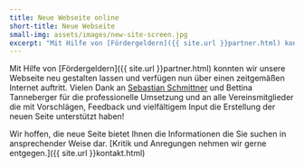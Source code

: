 ```yaml
---
title: Neue Webseite online
short-title: Neue Webseite
small-img: assets/images/new-site-screen.jpg
excerpt: "Mit Hilfe von [Fördergeldern]({{ site.url }}partner.html) konnten wir unsere Webseite neu gestalten lassen."
---
```


Mit Hilfe von [Fördergeldern]({{ site.url }}partner.html) konnten wir
unsere Webseite neu gestalten lassen und verfügen nun über einen
zeitgemäßen Internet auftritt. Vielen Dank an [Sebastian
Schmittner](http://echsecutables.schmittner.pw) und Bettina
Tanneberger für die professionelle Umsetzung und an alle
Vereinsmitglieder die mit Vorschlägen, Feedback und vielfältigem Input
die Erstellung der neuen Seite unterstützt haben!

Wir hoffen, die neue Seite bietet Ihnen die Informationen die Sie suchen in ansprechender Weise dar. [Kritik und Anregungen nehmen wir gerne entgegen.]({{ site.url }}kontakt.html)

